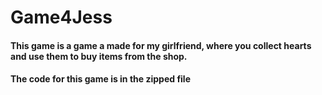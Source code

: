 # Game4Jess
#### This game is a game a made for my girlfriend, where you collect hearts and use them to buy items from the shop.
#### The code for this game is in the zipped file
